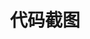 ---
layout : gallery
title: 代码截图
nav: false
comment: true
aside: false
medium_zoom: true
photos:
  - caption: '代码截图' 
    src: '/albums/code/A star.png'
    desc: 'code'
  - caption: '代码截图'
    src: '/albums/code/Trie.png'
    desc: 'code'
  - caption: '代码截图'
    src: '/albums/code/Trie树统计经过节点加结尾.png'
    desc: 'code'
  - caption: '代码截图'
    src: '/albums/code/三维迷宫.png'
    desc: 'code'
  - caption: '代码截图'
    src: '/albums/code/八数码.png'
    desc: 'code'
  - caption: '代码截图'
    src: '/albums/code/关于码风.png'
    desc: 'code'
  - caption: '代码截图'
    src: '/albums/code/分块求区间小于某个数的个数.png'
    desc: 'code'
  - caption: '代码截图'
    src: '/albums/code/扫描线-矩形面积并.png'
    desc: 'code'
  - caption: '代码截图'
    src: '/albums/code/板子.png'
    desc: 'code'
  - caption: '代码截图'
    src: '/albums/code/树状数组.png'
    desc: 'code'
  - caption: '代码截图'
    src: '/albums/code/树状数组区间加和区间查询.png'
    desc: 'code'
  - caption: '代码截图'
    src: '/albums/code/树状数组单点修改区间查询.png'
    desc: 'code'
  - caption: '代码截图'
    src: '/albums/code/树状数组维护区间和+线段树维护区间最大公约数.png'
    desc: 'code'
  - caption: '代码截图'
    src: '/albums/code/线段树区间乘+加求和.png'
    desc: 'code'
  - caption: '代码截图'
    src: '/albums/code/线段树单点修改区间查询.png'
    desc: 'code'
  - caption: '代码截图'
    src: '/albums/code/线段树同时维护区间和+区间最大公约数(差分思想).png'
    desc: 'code'
---